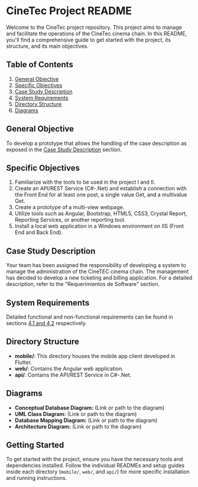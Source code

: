 # CineTec Project README

Welcome to the CineTec project repository. This project aims to manage and
facilitate the operations of the CineTec cinema chain. In this README, you'll
find a comprehensive guide to get started with the project, its structure, and
 its main objectives.

## Table of Contents

1. [General Objective](#general-objective)
1. [Specific Objectives](#specific-objectives)
1. [Case Study Description](#case-study-description)
1. [System Requirements](#system-requirements)
1. [Directory Structure](#directory-structure)
1. [Diagrams](#diagrams)

## General Objective

To develop a prototype that allows the handling of the case description as
 exposed in the [Case Study Description](#case-study-description) section.

## Specific Objectives

1. Familiarize with the tools to be used in the project I and II.
1. Create an API/REST Service (C#-.Net) and establish a connection with the
Front End for at least one post, a single value Get, and a multivalue Get.
1. Create a prototype of a multi-view webpage.
1. Utilize tools such as Angular, Bootstrap, HTML5, CSS3, Crystal Report,
 Reporting Services, or another reporting tool.
1. Install a local web application in a Windows environment on IIS (Front End
 and Back End).

## Case Study Description

Your team has been assigned the responsibility of developing a system to manage
the administration of the CineTEC cinema chain. The management has decided to
develop a new ticketing and billing application. For a detailed description,
 refer to the "Requerimientos de Software" section.

## System Requirements

Detailed functional and non-functional requirements can be found in sections
 [4.1 and 4.2](#case-study-description) respectively.

## Directory Structure

- **mobile/**: This directory houses the mobile app client developed in Flutter.
- **web/**: Contains the Angular web application.
- **api/**: Contains the API/REST Service in C#-.Net.

## Diagrams

- **Conceptual Database Diagram:** (Link or path to the diagram)
- **UML Class Diagram:** (Link or path to the diagram)
- **Database Mapping Diagram:** (Link or path to the diagram)
- **Architecture Diagram:** (Link or path to the diagram)

## Getting Started

To get started with the project, ensure you have the necessary tools and
 dependencies installed. Follow the individual READMEs and setup guides
  inside each directory (`mobile/`, `web/`, and `api/`) for more specific
   installation and running instructions.
